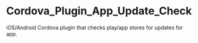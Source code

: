# Cordova_Plugin_App_Update_Check
iOS/Android Cordova plugin that checks play/app stores for updates for app. 
